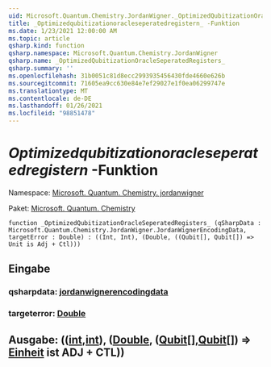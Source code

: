 ```yaml
---
uid: Microsoft.Quantum.Chemistry.JordanWigner._OptimizedQubitizationOracleSeperatedRegisters_
title: _Optimizedqubitizationoracleseperatedregistern_ -Funktion
ms.date: 1/23/2021 12:00:00 AM
ms.topic: article
qsharp.kind: function
qsharp.namespace: Microsoft.Quantum.Chemistry.JordanWigner
qsharp.name: _OptimizedQubitizationOracleSeperatedRegisters_
qsharp.summary: ''
ms.openlocfilehash: 31b0051c81d8ecc2993935456430fde4660e626b
ms.sourcegitcommit: 71605ea9cc630e84e7ef29027e1f0ea06299747e
ms.translationtype: MT
ms.contentlocale: de-DE
ms.lasthandoff: 01/26/2021
ms.locfileid: "98851478"
---
```

# <a name="_optimizedqubitizationoracleseperatedregisters_-function"></a>_Optimizedqubitizationoracleseperatedregistern_ -Funktion

Namespace: [Microsoft. Quantum. Chemistry. jordanwigner](xref:Microsoft.Quantum.Chemistry.JordanWigner)

Paket: [Microsoft. Quantum. Chemistry](https://nuget.org/packages/Microsoft.Quantum.Chemistry)




```qsharp
function _OptimizedQubitizationOracleSeperatedRegisters_ (qSharpData : Microsoft.Quantum.Chemistry.JordanWigner.JordanWignerEncodingData, targetError : Double) : ((Int, Int), (Double, ((Qubit[], Qubit[]) => Unit is Adj + Ctl)))
```


## <a name="input"></a>Eingabe

### <a name="qsharpdata--jordanwignerencodingdata"></a>qsharpdata: [jordanwignerencodingdata](xref:Microsoft.Quantum.Chemistry.JordanWigner.JordanWignerEncodingData)




### <a name="targeterror--double"></a>targeterror: [Double](xref:microsoft.quantum.lang-ref.double)





## <a name="output--intintdoublequbitqubit--unit--is-adj--ctl"></a>Ausgabe: (([int](xref:microsoft.quantum.lang-ref.int),[int](xref:microsoft.quantum.lang-ref.int)), ([Double](xref:microsoft.quantum.lang-ref.double), ([Qubit](xref:microsoft.quantum.lang-ref.qubit)[],[Qubit](xref:microsoft.quantum.lang-ref.qubit)[]) => [Einheit](xref:microsoft.quantum.lang-ref.unit)  ist ADJ + CTL))

